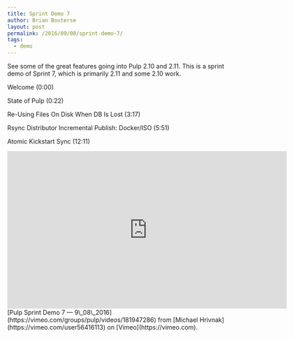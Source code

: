 ```yaml
---
title: Sprint Demo 7
author: Brian Bouterse
layout: post
permalink: /2016/09/08/sprint-demo-7/
tags:
  - demo
---
```

See some of the great features going into Pulp 2.10 and 2.11. This is a sprint demo of Sprint 7,
which is primarily 2.11 and some 2.10 work.

Welcome (0:00)

State of Pulp (0:22)

Re-Using Files On Disk When DB Is Lost (3:17)

Rsync Distributor Incremental Publish: Docker/ISO (5:51)

Atomic Kickstart Sync (12:11)

<iframe src="https://player.vimeo.com/video/181947286" width="640" height="360" frameborder="0" webkitallowfullscreen mozallowfullscreen allowfullscreen></iframe>
[Pulp Sprint Demo 7 — 9\_08\_2016](https://vimeo.com/groups/pulp/videos/181947286) from [Michael Hrivnak](https://vimeo.com/user56416113) on [Vimeo](https://vimeo.com).